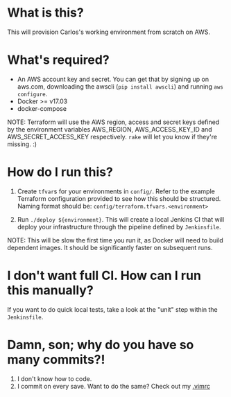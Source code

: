 What is this?
=============

This will provision Carlos's working environment from scratch on AWS.

What's required?
================

* An AWS account key and secret. You can get that by signing up on aws.com, downloading the awscli (`pip install awscli`) and running `aws configure`.
* Docker >= v17.03
* docker-compose

NOTE: Terraform will use the AWS region, access and secret keys defined by the
environment variables AWS_REGION, AWS_ACCESS_KEY_ID and AWS_SECRET_ACCESS_KEY
respectively. `rake` will let you know if they're missing. :)

How do I run this?
==================

1. Create `tfvar`s for your environments in `config/`. Refer to the example
Terraform configuration provided to see how this should be structured.
Naming format should be: `config/terraform.tfvars.<environment>`

2. Run `./deploy ${environment}`. This will create a local Jenkins CI that
will deploy your infrastructure through the pipeline defined by
`Jenkinsfile`.

NOTE: This will be slow the first time you run it, as Docker will need to build
dependent images. It should be significantly faster on subsequent runs.

I don't want full CI. How can I run this manually?
===================================================

If you want to do quick local tests, take a look at the "unit" step within
the `Jenkinsfile`.

Damn, son; why do you have so many commits?!
=============================================

1. I don't know how to code.
2. I commit on every save. Want to do the same? Check out my [.vimrc](https://github.com/carlosonunez/setup.git)
